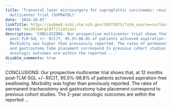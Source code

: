 ```yaml
---
title: 'Transoral laser microsurgery for supraglottic carcinomas: results of a prospective
  multicenter trial (SUPRATOL)'
date: '2024-10-07'
linkTitle: https://pubmed.ncbi.nlm.nih.gov/39372873/?utm_source=curl&utm_medium=rss&utm_campaign=pubmed-2&utm_content=1FakS-2QOkCT8HsMOQP1bCRQ4YzyumYOmxmF0moLsQ3dFB1E9V&fc=20220326224207&ff=20241007200555&v=2.18.0.post9+e462414
source: heidelberg[Affiliation]
description: 'CONCLUSIONS: Our prospective multicenter trial shows that, at 12 months
  post-TLM-SGL +/- R(C)T, 95.5%-98.8% of patients achieved aspiration-free swallowing.
  Morbidity was higher than previously reported. The rates of permanent tracheostomy
  and gastrostomy tube placement correspond to previous cohort studies. The 2-year
  oncologic outcomes are within the reported ...'
disable_comments: true
---
```

CONCLUSIONS: Our prospective multicenter trial shows that, at 12 months post-TLM-SGL +/- R(C)T, 95.5%-98.8% of patients achieved aspiration-free swallowing. Morbidity was higher than previously reported. The rates of permanent tracheostomy and gastrostomy tube placement correspond to previous cohort studies. The 2-year oncologic outcomes are within the reported ...